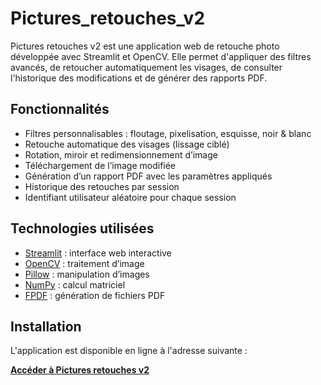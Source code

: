 # Pictures_retouches_v2

Pictures retouches v2 est une application web de retouche photo développée avec Streamlit et OpenCV. Elle permet d'appliquer des filtres avancés, de retoucher automatiquement les visages, de consulter l'historique des modifications et de générer des rapports PDF.

## Fonctionnalités

- Filtres personnalisables : floutage, pixelisation, esquisse, noir & blanc
- Retouche automatique des visages (lissage ciblé)
- Rotation, miroir et redimensionnement d’image
- Téléchargement de l’image modifiée
- Génération d’un rapport PDF avec les paramètres appliqués
- Historique des retouches par session
- Identifiant utilisateur aléatoire pour chaque session

## Technologies utilisées

- [Streamlit](https://streamlit.io/) : interface web interactive
- [OpenCV](https://opencv.org/) : traitement d’image
- [Pillow](https://python-pillow.org/) : manipulation d’images
- [NumPy](https://numpy.org/) : calcul matriciel
- [FPDF](https://pyfpdf.github.io/) : génération de fichiers PDF

## Installation

L'application est disponible en ligne à l'adresse suivante :

**[Accéder à Pictures retouches v2](https://studio-photo-boosted.streamlit.app)**
